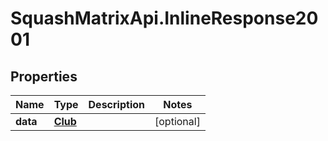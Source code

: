 # SquashMatrixApi.InlineResponse2001

## Properties
Name | Type | Description | Notes
------------ | ------------- | ------------- | -------------
**data** | [**Club**](Club.md) |  | [optional] 


